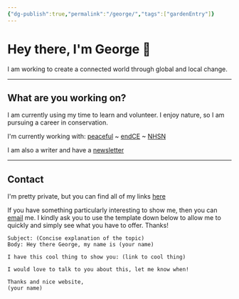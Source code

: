 ```yaml
---
{"dg-publish":true,"permalink":"/george/","tags":["gardenEntry"]}
---
```


# Hey there, I'm George 🌴

I am working to create a connected world through global and local change. 

---
## What are you working on?

I am currently using my time to learn and volunteer. I enjoy nature, so I am pursuing a career in conservation.

I'm currently working with: [peaceful](https://peacefulfoundation.org/) ~ [endCE](https://www.endce.org/) ~ [NHSN](https://www.nhsn.org.uk/)

I am also a writer and have a [newsletter](https://wcky.substack.com/)

---
## Contact

I'm pretty private, but you can find all of my links [here](https://linksta.cc/@wcky) 

If you have something particularly interesting to show me, then you can [email](mailto:georgemorley@proton.me) me. I kindly ask you to use the template down below to allow me to quickly and simply see what you have to offer. Thanks!

```
Subject: (Concise explanation of the topic)
Body: Hey there George, my name is (your name)

I have this cool thing to show you: (link to cool thing)

I would love to talk to you about this, let me know when!

Thanks and nice website,
(your name)
```

